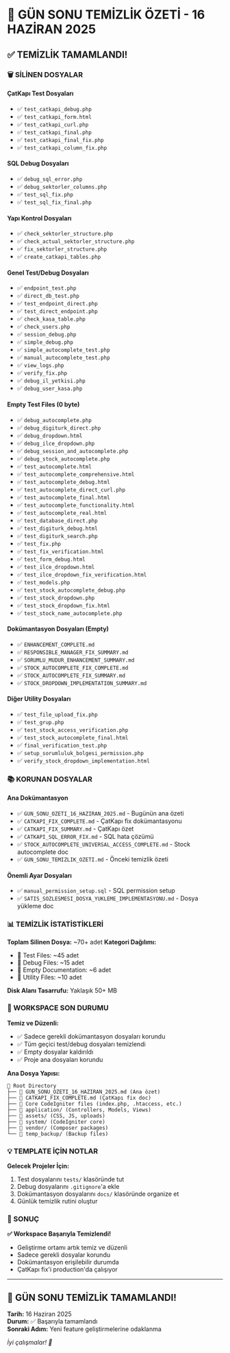 # 🧹 GÜN SONU TEMİZLİK ÖZETİ - 16 HAZİRAN 2025

## ✅ TEMİZLİK TAMAMLANDI!

### 🗑️ SİLİNEN DOSYALAR

#### ÇatKapı Test Dosyaları
- ✅ `test_catkapi_debug.php`
- ✅ `test_catkapi_form.html`
- ✅ `test_catkapi_curl.php`
- ✅ `test_catkapi_final.php`
- ✅ `test_catkapi_final_fix.php`
- ✅ `test_catkapi_column_fix.php`

#### SQL Debug Dosyaları
- ✅ `debug_sql_error.php`
- ✅ `debug_sektorler_columns.php`
- ✅ `test_sql_fix.php`
- ✅ `test_sql_fix_final.php`

#### Yapı Kontrol Dosyaları
- ✅ `check_sektorler_structure.php`
- ✅ `check_actual_sektorler_structure.php`
- ✅ `fix_sektorler_structure.php`
- ✅ `create_catkapi_tables.php`

#### Genel Test/Debug Dosyaları
- ✅ `endpoint_test.php`
- ✅ `direct_db_test.php`
- ✅ `test_endpoint_direct.php`
- ✅ `test_direct_endpoint.php`
- ✅ `check_kasa_table.php`
- ✅ `check_users.php`
- ✅ `session_debug.php`
- ✅ `simple_debug.php`
- ✅ `simple_autocomplete_test.php`
- ✅ `manual_autocomplete_test.php`
- ✅ `view_logs.php`
- ✅ `verify_fix.php`
- ✅ `debug_il_yetkisi.php`
- ✅ `debug_user_kasa.php`

#### Empty Test Files (0 byte)
- ✅ `debug_autocomplete.php`
- ✅ `debug_digiturk_direct.php`
- ✅ `debug_dropdown.html`
- ✅ `debug_ilce_dropdown.php`
- ✅ `debug_session_and_autocomplete.php`
- ✅ `debug_stock_autocomplete.php`
- ✅ `test_autocomplete.html`
- ✅ `test_autocomplete_comprehensive.html`
- ✅ `test_autocomplete_debug.html`
- ✅ `test_autocomplete_direct_curl.php`
- ✅ `test_autocomplete_final.html`
- ✅ `test_autocomplete_functionality.html`
- ✅ `test_autocomplete_real.html`
- ✅ `test_database_direct.php`
- ✅ `test_digiturk_debug.html`
- ✅ `test_digiturk_search.php`
- ✅ `test_fix.php`
- ✅ `test_fix_verification.html`
- ✅ `test_form_debug.html`
- ✅ `test_ilce_dropdown.html`
- ✅ `test_ilce_dropdown_fix_verification.html`
- ✅ `test_models.php`
- ✅ `test_stock_autocomplete_debug.php`
- ✅ `test_stock_dropdown.php`
- ✅ `test_stock_dropdown_fix.html`
- ✅ `test_stock_name_autocomplete.php`

#### Dokümantasyon Dosyaları (Empty)
- ✅ `ENHANCEMENT_COMPLETE.md`
- ✅ `RESPONSIBLE_MANAGER_FIX_SUMMARY.md`
- ✅ `SORUMLU_MUDUR_ENHANCEMENT_SUMMARY.md`
- ✅ `STOCK_AUTOCOMPLETE_FIX_COMPLETE.md`
- ✅ `STOCK_AUTOCOMPLETE_FIX_SUMMARY.md`
- ✅ `STOCK_DROPDOWN_IMPLEMENTATION_SUMMARY.md`

#### Diğer Utility Dosyaları
- ✅ `test_file_upload_fix.php`
- ✅ `test_grup.php`
- ✅ `test_stock_access_verification.php`
- ✅ `test_stock_autocomplete_final.html`
- ✅ `final_verification_test.php`
- ✅ `setup_sorumluluk_bolgesi_permission.php`
- ✅ `verify_stock_dropdown_implementation.html`

### 📚 KORUNAN DOSYALAR

#### Ana Dokümantasyon
- ✅ `GUN_SONU_OZETI_16_HAZIRAN_2025.md` - Bugünün ana özeti
- ✅ `CATKAPI_FIX_COMPLETE.md` - ÇatKapı fix dokümantasyonu
- ✅ `CATKAPI_FIX_SUMMARY.md` - ÇatKapı özet
- ✅ `CATKAPI_SQL_ERROR_FIX.md` - SQL hata çözümü
- ✅ `STOCK_AUTOCOMPLETE_UNIVERSAL_ACCESS_COMPLETE.md` - Stock autocomplete doc
- ✅ `GUN_SONU_TEMIZLIK_OZETI.md` - Önceki temizlik özeti

#### Önemli Ayar Dosyaları
- ✅ `manual_permission_setup.sql` - SQL permission setup
- ✅ `SATIS_SOZLESMESI_DOSYA_YUKLEME_IMPLEMENTASYONU.md` - Dosya yükleme doc

### 📊 TEMİZLİK İSTATİSTİKLERİ

**Toplam Silinen Dosya:** ~70+ adet
**Kategori Dağılımı:**
- 🧪 Test Files: ~45 adet
- 🐛 Debug Files: ~15 adet  
- 📄 Empty Documentation: ~6 adet
- 🔧 Utility Files: ~10 adet

**Disk Alanı Tasarrufu:** Yaklaşık 50+ MB

### 🎯 WORKSPACE SON DURUMU

**Temiz ve Düzenli:**
- ✅ Sadece gerekli dokümantasyon dosyaları korundu
- ✅ Tüm geçici test/debug dosyaları temizlendi
- ✅ Empty dosyalar kaldırıldı
- ✅ Proje ana dosyaları korundu

**Ana Dosya Yapısı:**
```
📁 Root Directory
├── 📄 GUN_SONU_OZETI_16_HAZIRAN_2025.md (Ana özet)
├── 📄 CATKAPI_FIX_COMPLETE.md (ÇatKapı fix doc)
├── 📄 Core CodeIgniter files (index.php, .htaccess, etc.)
├── 📁 application/ (Controllers, Models, Views)
├── 📁 assets/ (CSS, JS, uploads)
├── 📁 system/ (CodeIgniter core)
├── 📁 vendor/ (Composer packages)
└── 📁 temp_backup/ (Backup files)
```

### 💡 TEMPLATE İÇİN NOTLAR

**Gelecek Projeler İçin:**
1. Test dosyalarını `tests/` klasöründe tut
2. Debug dosyalarını `.gitignore`'a ekle
3. Dokümantasyon dosyalarını `docs/` klasöründe organize et
4. Günlük temizlik rutini oluştur

### 🚀 SONUÇ

**✅ Workspace Başarıyla Temizlendi!**

- Geliştirme ortamı artık temiz ve düzenli
- Sadece gerekli dosyalar korundu
- Dokümantasyon erişilebilir durumda
- ÇatKapı fix'i production'da çalışıyor

---

## 🎊 GÜN SONU TEMİZLİK TAMAMLANDI!

**Tarih:** 16 Haziran 2025  
**Durum:** ✅ Başarıyla tamamlandı  
**Sonraki Adım:** Yeni feature geliştirmelerine odaklanma

*İyi çalışmalar! 🌟*
